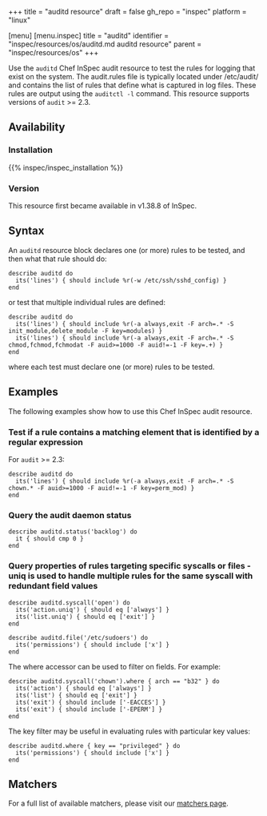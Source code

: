 +++
title = "auditd resource"
draft = false
gh_repo = "inspec"
platform = "linux"

[menu]
  [menu.inspec]
    title = "auditd"
    identifier = "inspec/resources/os/auditd.md auditd resource"
    parent = "inspec/resources/os"
+++

Use the `auditd` Chef InSpec audit resource to test the rules for logging that exist on the system. The audit.rules file is typically located under /etc/audit/ and contains the list of rules that define what is captured in log files. These rules are output using the `auditctl -l` command. This resource supports versions of `audit` >= 2.3.

## Availability

### Installation

{{% inspec/inspec_installation %}}

### Version

This resource first became available in v1.38.8 of InSpec.

## Syntax

An `auditd` resource block declares one (or more) rules to be tested, and then what that rule should do:

    describe auditd do
      its('lines') { should include %r(-w /etc/ssh/sshd_config) }
    end

or test that multiple individual rules are defined:

    describe auditd do
      its('lines') { should include %r(-a always,exit -F arch=.* -S init_module,delete_module -F key=modules) }
      its('lines') { should include %r(-a always,exit -F arch=.* -S chmod,fchmod,fchmodat -F auid>=1000 -F auid!=-1 -F key=.+) }
    end

where each test must declare one (or more) rules to be tested.

## Examples

The following examples show how to use this Chef InSpec audit resource.

### Test if a rule contains a matching element that is identified by a regular expression

For `audit` >= 2.3:

    describe auditd do
      its('lines') { should include %r(-a always,exit -F arch=.* -S chown.* -F auid>=1000 -F auid!=-1 -F key=perm_mod) }
    end

### Query the audit daemon status

    describe auditd.status('backlog') do
      it { should cmp 0 }
    end

### Query properties of rules targeting specific syscalls or files - uniq is used to handle multiple rules for the same syscall with redundant field values

    describe auditd.syscall('open') do
      its('action.uniq') { should eq ['always'] }
      its('list.uniq') { should eq ['exit'] }
    end

    describe auditd.file('/etc/sudoers') do
      its('permissions') { should include ['x'] }
    end

The where accessor can be used to filter on fields. For example:

    describe auditd.syscall('chown').where { arch == "b32" } do
      its('action') { should eq ['always'] }
      its('list') { should eq ['exit'] }
      its('exit') { should include ['-EACCES'] }
      its('exit') { should include ['-EPERM'] }
    end

The key filter may be useful in evaluating rules with particular key values:

    describe auditd.where { key == "privileged" } do
      its('permissions') { should include ['x'] }
    end

## Matchers

For a full list of available matchers, please visit our [matchers page](/inspec/matchers/).
